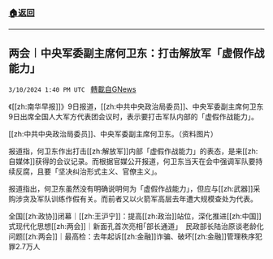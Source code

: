 ###  [:house:返回](README.md)
---


## 两会︱中央军委副主席何卫东：打击解放军「虚假作战能力」
`3/10/2024 1:40 PM UTC ` [轉載自GNews](https://gnews.org/articles/2381900)

《[[zh:南华早报]]》9日报道，[[zh:中共中央政治局委员]]、中央军委副主席何卫东9日出席全国人大军方代表团会议时，表示要打击军队内部的「虚假作战能力」。

[[zh:中共中央政治局委员]]、中央军委副主席何卫东。（资料图片）

报道指，何卫东作出打击[[zh:解放军]]内部「虚假作战能力」的表态，是来[[zh:自媒体]]获得的会议记录。而根据官媒公开报道，何卫东当天在会中强调军队要持续反腐，且要「坚决纠治形式主义、官僚主义」。

报道指出，何卫东虽然没有明确说明何为「虚假作战能力」，但应与[[zh:武器]]采购涉贪及军队训练作假有关。而前者又以火箭军高层去年遭大规模查处为代表。

全国[[zh:政协]]闭幕｜[[zh:王沪宁]]：提高[[zh:政治]]站位，深化推进[[zh:中国]]式现代化思想[[zh:两会]]｜新面孔首次亮相｢部长通道｣　民政部长陆治原谈老龄化问题[[zh:两会]]｜最高检：去年起诉[[zh:金融]]诈骗、破坏[[zh:金融]]管理秩序犯罪2.7万人
